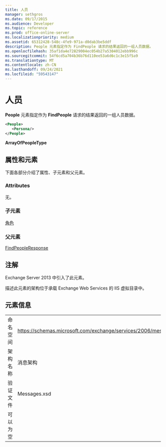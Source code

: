 ```yaml
---
title: 人员
manager: sethgros
ms.date: 09/17/2015
ms.audience: Developer
ms.topic: reference
ms.prod: office-online-server
ms.localizationpriority: medium
ms.assetid: 65312428-548c-4fe9-971a-d0dab3be5ddf
description: People 元素指定作为 FindPeople 请求的结果返回的一组人员数据。
ms.openlocfilehash: 35af1da4e72829004ec054b27a5304012ebb996c
ms.sourcegitcommit: 54f6cd5a704b36b76d110ee53a6d6c1c3e15f5a9
ms.translationtype: MT
ms.contentlocale: zh-CN
ms.lasthandoff: 09/24/2021
ms.locfileid: "59543147"
---
```

# <a name="people"></a>人员

**People** 元素指定作为 **FindPeople** 请求的结果返回的一组人员数据。 
  
```XML
<People>
   <Persona/>
</People>
```

**ArrayOfPeopleType**

## <a name="attributes-and-elements"></a>属性和元素

下面各部分介绍了属性、子元素和父元素。
  
### <a name="attributes"></a>Attributes

无。
  
### <a name="child-elements"></a>子元素

[角色](persona.md)
  
### <a name="parent-elements"></a>父元素

[FindPeopleResponse](findpeopleresponse.md)
  
## <a name="remarks"></a>注解

Exchange Server 2013 中引入了此元素。
  
描述此元素的架构位于承载 Exchange Web Services 的 IIS 虚拟目录中。
  
## <a name="element-information"></a>元素信息

|||
|:-----|:-----|
|命名空间  <br/> |https://schemas.microsoft.com/exchange/services/2006/messages  <br/> |
|架构名称  <br/> |消息架构  <br/> |
|验证文件  <br/> |Messages.xsd  <br/> |
|可以为空  <br/> ||
   

